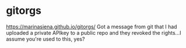# gitorgs
https://marinasiena.github.io/gitorgs/
Got a message from git that I had uploaded a private APIkey to a public repo and they revoked the rights...I assume you're used to this, yes?
